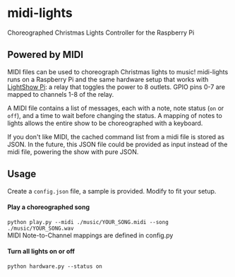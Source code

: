 # midi-lights
Choreographed Christmas Lights Controller for the Raspberry Pi

## Powered by MIDI
MIDI files can be used to choreograph Christmas lights to music! midi-lights runs on a Raspberry Pi and the same hardware setup that works with [LightShow Pi](http://lightshowpi.org/): a relay that toggles the power to 8 outlets. GPIO pins 0-7 are mapped to channels 1-8 of the relay.

A MIDI file contains a list of messages, each with a note, note status (`on` or `off`), and a time to wait before changing the status. A mapping of notes to lights allows the entire show to be choreographed with a keyboard.

If you don't like MIDI, the cached command list from a midi file is stored as JSON. In the future, this JSON file could be provided as input instead of the midi file, powering the show with pure JSON.

## Usage  
Create a `config.json` file, a sample is provided. Modify to fit your setup.

#### Play a choreographed song
`python play.py --midi ./music/YOUR_SONG.midi --song ./music/YOUR_SONG.wav`  
MIDI Note-to-Channel mappings are defined in config.py

#### Turn all lights on or off
`python hardware.py --status on`


